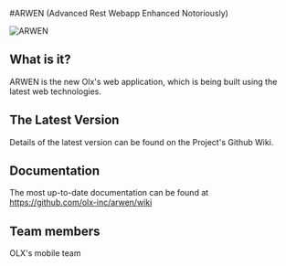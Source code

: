 #ARWEN (Advanced Rest Webapp Enhanced Notoriously)

![ARWEN](http://images2.wikia.nocookie.net/__cb20060312224343/lotr/images/3/35/Arwen_sword.PNG "ARWEN")

## What is it?

ARWEN is the new Olx's web application, which is being built using the latest web technologies.

## The Latest Version

Details of the latest version can be found on the Project's Github Wiki.

##  Documentation

The most up-to-date documentation can be found at https://github.com/olx-inc/arwen/wiki

##  Team members

OLX's mobile team
